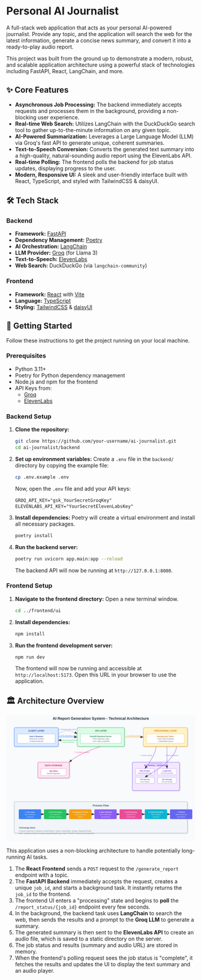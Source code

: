 # Personal AI Journalist

A full-stack web application that acts as your personal AI-powered journalist. Provide any topic, and the application will search the web for the latest information, generate a concise news summary, and convert it into a ready-to-play audio report.

This project was built from the ground up to demonstrate a modern, robust, and scalable application architecture using a powerful stack of technologies including FastAPI, React, LangChain, and more.

## ✨ Core Features

- **Asynchronous Job Processing:** The backend immediately accepts requests and processes them in the background, providing a non-blocking user experience.
- **Real-time Web Search:** Utilizes LangChain with the DuckDuckGo search tool to gather up-to-the-minute information on any given topic.
- **AI-Powered Summarization:** Leverages a Large Language Model (LLM) via Groq's fast API to generate unique, coherent summaries.
- **Text-to-Speech Conversion:** Converts the generated text summary into a high-quality, natural-sounding audio report using the ElevenLabs API.
- **Real-time Polling:** The frontend polls the backend for job status updates, displaying progress to the user.
- **Modern, Responsive UI:** A sleek and user-friendly interface built with React, TypeScript, and styled with TailwindCSS & daisyUI.

## 🛠️ Tech Stack

### Backend

- **Framework:** [FastAPI](https://fastapi.tiangolo.com/)
- **Dependency Management:** [Poetry](https://python-poetry.org/)
- **AI Orchestration:** [LangChain](https://www.langchain.com/)
- **LLM Provider:** [Groq](https://groq.com/) (for Llama 3)
- **Text-to-Speech:** [ElevenLabs](https://elevenlabs.io/)
- **Web Search:** DuckDuckGo (via `langchain-community`)

### Frontend

- **Framework:** [React](https://react.dev/) with [Vite](https://vitejs.dev/)
- **Language:** [TypeScript](https://www.typescriptlang.org/)
- **Styling:** [TailwindCSS](https://tailwindcss.com/) & [daisyUI](https://daisyui.com/)

## 🚀 Getting Started

Follow these instructions to get the project running on your local machine.

### Prerequisites

- Python 3.11+
- Poetry for Python dependency management
- Node.js and npm for the frontend
- API Keys from:
  - [Groq](https://console.groq.com/keys)
  - [ElevenLabs](https://elevenlabs.io/)

### Backend Setup

1.  **Clone the repository:**

    ```bash
    git clone https://github.com/your-username/ai-journalist.git
    cd ai-journalist/backend
    ```

2.  **Set up environment variables:**
    Create a `.env` file in the `backend/` directory by copying the example file:

    ```bash
    cp .env.example .env
    ```

    Now, open the `.env` file and add your API keys:

    ```
    GROQ_API_KEY="gsk_YourSecretGroqKey"
    ELEVENLABS_API_KEY="YourSecretElevenLabsKey"
    ```

3.  **Install dependencies:**
    Poetry will create a virtual environment and install all necessary packages.

    ```bash
    poetry install
    ```

4.  **Run the backend server:**
    ```bash
    poetry run uvicorn app.main:app --reload
    ```
    The backend API will now be running at `http://127.0.0.1:8000`.

### Frontend Setup

1.  **Navigate to the frontend directory:**
    Open a new terminal window.

    ```bash
    cd ../frontend/ui
    ```

2.  **Install dependencies:**

    ```bash
    npm install
    ```

3.  **Run the frontend development server:**
    ```bash
    npm run dev
    ```
    The frontend will now be running and accessible at `http://localhost:5173`. Open this URL in your browser to use the application.

## 🏛️ Architecture Overview

<div align="center">
  <img src="tech_architecture_diagram.svg" alt="AI Journalist Architecture Diagram" width="700"/>
</div>

This application uses a non-blocking architecture to handle potentially long-running AI tasks.

1.  The **React Frontend** sends a `POST` request to the `/generate_report` endpoint with a topic.
2.  The **FastAPI Backend** immediately accepts the request, creates a unique `job_id`, and starts a background task. It instantly returns the `job_id` to the frontend.
3.  The frontend UI enters a "processing" state and begins to **poll** the `/report_status/{job_id}` endpoint every few seconds.
4.  In the background, the backend task uses **LangChain** to search the web, then sends the results and a prompt to the **Groq LLM** to generate a summary.
5.  The generated summary is then sent to the **ElevenLabs API** to create an audio file, which is saved to a static directory on the server.
6.  The job status and results (summary and audio URL) are stored in memory.
7.  When the frontend's polling request sees the job status is "complete", it fetches the results and updates the UI to display the text summary and an audio player.
